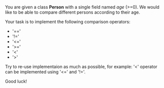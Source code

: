 You are given a class **Person** with a single field named *age* (>=0).
We would like to be able to compare different persons according to their age.

Your task is to implement the following comparison operators:

* '=='
* '!='
* '<='
* '>='
* '<'
* '>'

Try to re-use implementaion as much as possible, for example: '<' operator can be implemented using '<=' and '!='.

Good luck!
